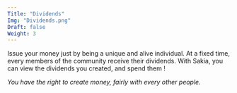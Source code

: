 ```yaml
---
Title: "Dividends" 
Img: "Dividends.png"
Draft: false
Weight: 3
---
```


Issue your money just by being a unique and alive individual.
At a fixed time, every members of the community receive their dividends.
With Sakia, you can view the dividends you created, and spend them !

*You have the right to create money, fairly with every other people.*

